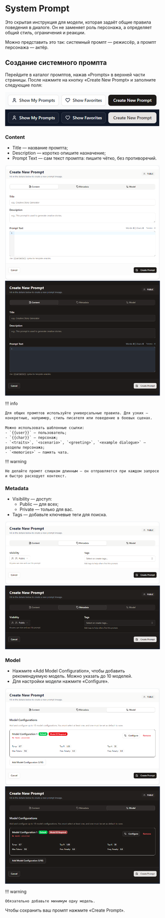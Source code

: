 # System Prompt

Это скрытая инструкция для модели, которая задаёт общие правила поведения в диалоге. Он не заменяет роль персонажа, а определяет общий стиль, ограничения и реакции.

Можно представить это так: системный промпт — режиссёр, а промпт персонажа — актёр.

## Создание системного промпта

Перейдите в каталог промптов, нажав «Prompts» в верхней части страницы. После нажмите на кнопку «Create New Prompt» и заполните следующие поля:

![Кнопка Create New Prompt](assets/image/system-prompt/1.png#only-light)
![Кнопка Create New Prompt](assets/image/system-prompt/1_dark.png#only-dark)

### Content

- Title — название промпта;
- Description — коротко опишите назначение;
- Prompt Text — сам текст промпта: пишите чётко, без противоречий.

![Вкладка Content](assets/image/system-prompt/2.png#only-light)
![Вкладка Content](assets/image/system-prompt/2_dark.png#only-dark)

!!! info

	Для общих промптов используйте универсальные правила. Для узких — конкретные, например, стиль писателя или поведение в боевых сценах.

	Можно использовать шаблонные ссылки:
	- `{{user}}` — пользователь;
	- `{{char}}` — персонаж;
	- `<traits>`, `<scenario>`, `<greeting>`, `<example dialogue>` — разделы персонажа;
	- `<memories>` — память чата.

!!! warning

	Не делайте промпт слишком длинным — он отправляется при каждом запросе и быстро расходует контекст.

### Metadata

- Visibility — доступ:
	- Public — для всех;
	- Private — только для вас.
- Tags — добавьте ключевые теги для поиска.

![Вкладка Metadata](assets/image/system-prompt/3.png#only-light)
![Вкладка Metadata](assets/image/system-prompt/3_dark.png#only-dark)

### Model

- Нажмите «Add Model Configuration», чтобы добавить рекомендуемую модель. Можно указать до 10 моделей.
- Для настройки модели нажмите «Configure».

![Вкладка Model](assets/image/system-prompt/4.png#only-light)
![Вкладка Model](assets/image/system-prompt/4_dark.png#only-dark)

!!! warning

	Обязательно добавьте минимум одну модель.

Чтобы сохранить ваш промпт нажмите «Create Prompt».